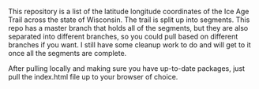 This repository is a list of the latitude longitude coordinates of the Ice Age Trail across the state of Wisconsin. The trail is split up into segments. This repo has a master branch that holds all of the segments, but they are also separated into different branches, so you could pull based on different branches if you want. I still have some cleanup work to do and will get to it once all the segments are complete.

After pulling locally and making sure you have up-to-date packages, just pull the index.html file up to your browser of choice.
